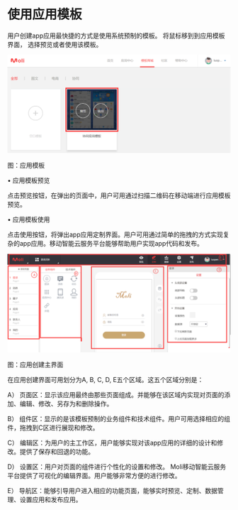 # 使用应用模板

用户创建app应用最快捷的方式是使用系统预制的模板。 将鼠标移到到应用模板界面， 选择预览或者使用该模板。

![](/articles/moli/2-/images/image9.png)

 
图：应用模板

• 应用模板预览

点击预览按钮，在弹出的页面中，用户可用通过扫描二维码在移动端进行应用模板预览。

• 应用模板使用

点击使用按钮，将弹出app应用定制界面。用户可用通过简单的拖拽的方式实现复杂的app应用。移动智能云服务平台能够帮助用户实现app代码和发布。 

![](/articles/moli/2-/images/image10.png)

图：应用创建主界面

在应用创建界面可用划分为A, B, C, D, E五个区域。这五个区域分别是：

A）	页面区：显示该应用最终由那些页面组成。并能够在该区域内实现对页面的添加、编辑、修改、另存为和删除操作。

B）	组件区：显示的是该模板预制的业务组件和技术组件。用户可用选择相应的组件，拖拽到C区进行展现和修改。

C）	编辑区：为用户的主工作区，用户能够实现对该app应用的详细的设计和修改。提供了保存和回退的功能。

D）	设置区：用户对页面的组件进行个性化的设置和修改。 Moli移动智能云服务平台提供了可视化的编辑界面。用户能够非常方便的进行修改。

E）	导航区：能够引导用户进入相应的功能页面，能够实时预览、定制、数据管理、设置应用和发布应用。
